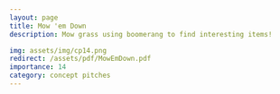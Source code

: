 ```yaml
---
layout: page
title: Mow 'em Down
description: Mow grass using boomerang to find interesting items!

img: assets/img/cp14.png
redirect: /assets/pdf/MowEmDown.pdf
importance: 14
category: concept pitches
---
```


